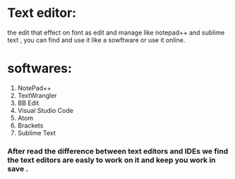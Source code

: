 # Text editor:
the edit that effect on font as edit and manage like notepad++ and sublime text , you can find and use it like a sowftware or use it online.


# softwares:
1. NotePad++
2. TextWrangler
3. BB Edit
4. Visual Studio Code
5. Atom
6. Brackets
7. Sublime Text

### After read the difference between text editors and IDEs we find the text editors are easly to work on it and keep you work in save .
